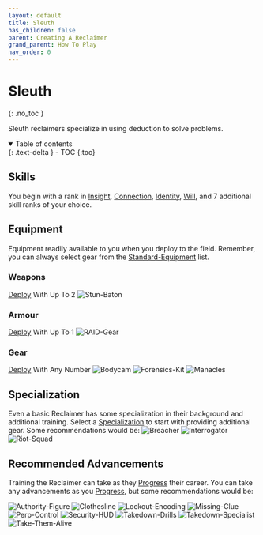 ```yaml
---
layout: default
title: Sleuth
has_children: false
parent: Creating A Reclaimer
grand_parent: How To Play
nav_order: 0
---
```

# Sleuth
{: .no_toc }

Sleuth reclaimers specialize in using deduction to solve problems. 


<details open markdown="block">
  <summary>
    Table of contents
  </summary>
  {: .text-delta }
- TOC
{:toc}
</details>


## Skills
You begin with a rank in [Insight](Game/Core/Intelligence#Insight), [Connection](Game/Core/Communication#Connection), [Identity](Game/Core/Spirit#Identity), [Will](Game/Core/Spirit#Will), and 7 additional skill ranks of your choice.

## Equipment
Equipment readily available to you when you deploy to the field. Remember, you can always select gear from the [Standard-Equipment](Game/Standard-Equipment) list.

### Weapons
[Deploy](Game/Deployment) With Up To 2
![Stun-Baton](Game/Blocks/Stun-Baton)
### Armour
[Deploy](Game/Deployment) With Up To 1
![RAID-Gear](Game/Blocks/RAID-Gear)
### Gear
[Deploy](Game/Deployment) With Any Number
![Bodycam](Game/Blocks/Bodycam)
![Forensics-Kit](Game/Blocks/Forensics-Kit)
![Manacles](Game/Blocks/Manacles)

## Specialization
Even a basic Reclaimer has some specialization in their background and additional training. Select a [Specialization](Game/Specialization-List) to start with providing additional gear. Some recommendations would be:
![Breacher](Game/Blocks/Breacher)
![Interrogator](Game/Blocks/Interrogator)
![Riot-Squad](Game/Blocks/Riot-Squad)

## Recommended Advancements
Training the Reclaimer can take as they [Progress](Game/Progress) their career. You can take any advancements as you [Progress](Game/Progress), but some recommendations would be:

![Authority-Figure](Game/Blocks/Authority-Figure)
![Clothesline](Game/Blocks/Clothesline)
![Lockout-Encoding](Game/Blocks/Lockout-Encoding)
![Missing-Clue](Game/Blocks/Missing-Clue)
![Perp-Control](Game/Blocks/Perp-Control)
![Security-HUD](Game/Blocks/Security-HUD)
![Takedown-Drills](Game/Blocks/Takedown-Drills)
![Takedown-Specialist](Game/Blocks/Takedown-Specialist)
![Take-Them-Alive](Game/Blocks/Take-Them-Alive)